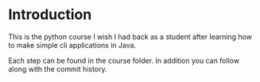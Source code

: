 # Introduction

This is the python course I wish I had back as a student after learning how to make simple cli applications in Java.

Each step can be found in the course folder. In addition you can follow along with the commit history.
